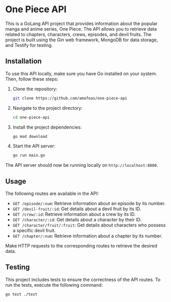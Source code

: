 # One Piece API

This is a GoLang API project that provides information about the popular manga and anime series, One Piece. The API allows you to retrieve data related to chapters, characters, crews, episodes, and devil fruits. The project is built using the Gin web framework, MongoDB for data storage, and Testify for testing.

## Installation

To use this API locally, make sure you have Go installed on your system. Then, follow these steps:

1. Clone the repository:

   ```bash
   git clone https://github.com/amafoas/one-piece-api
   ```

2. Navigate to the project directory:

   ```bash
   cd one-piece-api
   ```

3. Install the project dependencies:

   ```bash
   go mod download
   ```

4. Start the API server:

   ```bash
   go run main.go
   ```

The API server should now be running locally on `http://localhost:8080`.

## Usage

The following routes are available in the API:

- `GET /episode/:num`: Retrieve information about an episode by its number.
- `GET /devil-fruit/:id`: Get details about a devil fruit by its ID.
- `GET /crew/:id`: Retrieve information about a crew by its ID.
- `GET /character/:id`: Get details about a character by their ID.
- `GET /character/fruit/:fruit`: Get details about characters who possess a specific devil fruit.
- `GET /chapter/:num`: Retrieve information about a chapter by its number.

Make HTTP requests to the corresponding routes to retrieve the desired data.

## Testing

This project includes tests to ensure the correctness of the API routes. To run the tests, execute the following command:

```bash
go test ./test
```
